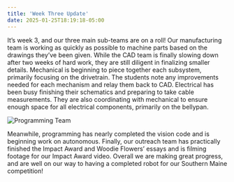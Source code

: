 ```yaml
---
title: 'Week Three Update'
date: 2025-01-25T18:19:18-05:00
---
```

It’s week 3, and our three main sub-teams are on a roll! Our manufacturing team is working as quickly as possible to machine parts based on the drawings they’ve been given. While the CAD team is finally slowing down after two weeks of hard work, they are still diligent in finalizing smaller details. Mechanical is beginning to piece together each subsystem, primarily focusing on the drivetrain. The students note any improvements needed for each mechanism and relay them back to CAD. Electrical has been busy finishing their schematics and preparing to take cable measurements. They are also coordinating with mechanical to ensure enough space for all electrical components, primarily on the bellypan.

![Programming Team](2025-01-25-week3-photo.jpg)

Meanwhile, programming has nearly completed the vision code and is beginning work on autonomous. Finally, our outreach team has practically finished the Impact Award and Woodie Flowers’ essays and is filming footage for our Impact Award video. Overall we are making great progress, and are well on our way to having a completed robot for our Southern Maine competition!


